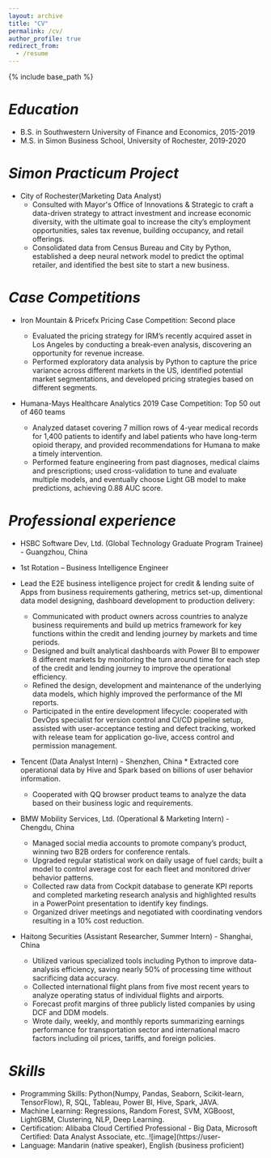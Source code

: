 ```yaml
---
layout: archive
title: "CV"
permalink: /cv/
author_profile: true
redirect_from:
  - /resume
---
```


{% include base_path %}

*Education*
======
* B.S. in Southwestern University of Finance and Economics, 2015-2019
* M.S. in Simon Business School, University of Rochester, 2019-2020

*Simon Practicum Project*
======
* City of Rochester(Marketing Data Analyst)
  * Consulted with Mayor's Office of Innovations & Strategic to craft a data-driven strategy to attract investment and increase economic diversity, with the ultimate goal to increase the city’s employment opportunities, sales tax revenue, building occupancy, and retail offerings.
  * Consolidated data from Census Bureau and City by Python, established a deep neural network model to predict the optimal retailer, and identified the best site to start a new business.

*Case Competitions*
======
* Iron Mountain & Pricefx Pricing Case Competition: Second place
  *	Evaluated the pricing strategy for IRM’s recently acquired asset in Los Angeles by conducting a break-even analysis, discovering an opportunity for revenue increase.
  *	Performed exploratory data analysis by Python to capture the price variance across different markets in the US, identified potential market segmentations, and developed pricing strategies based on different segments.

* Humana-Mays Healthcare Analytics 2019 Case Competition: Top 50 out of 460 teams
  *	Analyzed dataset covering 7 million rows of 4-year medical records for 1,400 patients to identify and label patients who have long-term opioid therapy, and provided recommendations for Humana to make a timely intervention.
  *	Performed feature engineering from past diagnoses, medical claims and prescriptions; used cross-validation to tune and evaluate multiple models, and eventually choose Light GB model to make predictions, achieving 0.88 AUC score.

*Professional experience*
======
* HSBC Software Dev, Ltd. (Global Technology Graduate Program Trainee) - Guangzhou, China
* 1st Rotation – Business Intelligence Engineer
* Lead the E2E business intelligence project for credit & lending suite of Apps from business requirements gathering, metrics set-up, dimentional data model designing, dashboard development to production delivery:
  * Communicated with product owners across countries to analyze business requirements and build up metrics framework for key functions within the credit and lending journey by markets and time periods.
  * Designed and built analytical dashboards with Power BI to empower 8 different markets by monitoring the turn around time for each step of the credit and lending journey to improve the operational efficiency.
  * Refined the design, development and maintenance of the underlying data models, which highly improved the performance of the MI reports.
  * Participated in the entire development lifecycle: cooperated with DevOps specialist for version control and CI/CD pipeline setup, assisted with user-acceptance testing and defect tracking, worked with release team for application go-live, access control and permission management. 


* Tencent (Data Analyst Intern) - Shenzhen, China                                                                                                             * Extracted core operational data by Hive and Spark based on billions of user behavior information.
  * Cooperated with QQ browser product teams to analyze the data based on their business logic and requirements.


* BMW Mobility Services, Ltd. (Operational & Marketing Intern) - Chengdu, China
  * Managed social media accounts to promote company’s product, winning two B2B orders for conference rentals.
  * Upgraded regular statistical work on daily usage of fuel cards; built a model to control average cost for each fleet and monitored driver behavior patterns.
  * Collected raw data from Cockpit database to generate KPI reports and completed marketing research analysis and highlighted results in a PowerPoint presentation to identify key findings.
  * Organized driver meetings and negotiated with coordinating vendors resulting in a 10% cost reduction.


* Haitong Securities (Assistant Researcher, Summer Intern) - Shanghai, China
  * Utilized various specialized tools including Python to improve data-analysis efficiency, saving nearly 50% of processing time without sacrificing data accuracy.
  * Collected international flight plans from five most recent years to analyze operating status of individual flights and airports.
  * Forecast profit margins of three publicly listed companies by using DCF and DDM models.
  * Wrote daily, weekly, and monthly reports summarizing earnings performance for transportation sector and international macro factors including oil prices, tariffs, and foreign policies.

*Skills*
======
* Programming Skills: Python(Numpy, Pandas, Seaborn, Scikit-learn, TensorFlow), R, SQL, Tableau, Power BI, Hive, Spark, JAVA.
* Machine Learning: Regressions, Random Forest, SVM, XGBoost, LightGBM, Clustering, NLP, Deep Learning.
* Certification: Alibaba Cloud Certified Professional - Big Data, Microsoft Certified: Data Analyst Associate, etc..![image](https://user-
* Language: Mandarin (native speaker), English (business proficient)
